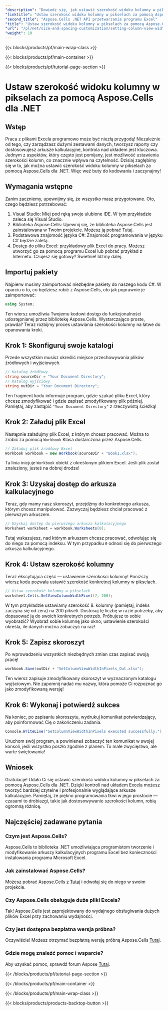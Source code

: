 ```yaml
---
"description": "Dowiedz się, jak ustawić szerokość widoku kolumny w pikselach za pomocą Aspose.Cells dla .NET w tym kompleksowym samouczku krok po kroku, który upraszcza pracę w programie Excel."
"linktitle": "Ustaw szerokość widoku kolumny w pikselach za pomocą Aspose.Cells dla .NET"
"second_title": "Aspose.Cells .NET API przetwarzania programu Excel"
"title": "Ustaw szerokość widoku kolumny w pikselach za pomocą Aspose.Cells dla .NET"
"url": "/pl/net/size-and-spacing-customization/setting-column-view-width/"
"weight": 10
---
```


{{< blocks/products/pf/main-wrap-class >}}

{{< blocks/products/pf/main-container >}}

{{< blocks/products/pf/tutorial-page-section >}}

# Ustaw szerokość widoku kolumny w pikselach za pomocą Aspose.Cells dla .NET

## Wstęp
Praca z plikami Excela programowo może być niezłą przygodą! Niezależnie od tego, czy zarządzasz dużymi zestawami danych, tworzysz raporty czy dostosowujesz arkusze kalkulacyjne, kontrola nad układem jest kluczowa. Jednym z aspektów, który często jest pomijany, jest możliwość ustawienia szerokości kolumn, co znacznie wpływa na czytelność. Dzisiaj zagłębimy się w to, jak można ustawić szerokość widoku kolumny w pikselach za pomocą Aspose.Cells dla .NET. Więc weź buty do kodowania i zaczynajmy!
## Wymagania wstępne
Zanim zaczniemy, upewnijmy się, że wszystko masz przygotowane. Oto, czego będziesz potrzebować:
1. Visual Studio: Miej pod ręką swoje ulubione IDE. W tym przykładzie zaleca się Visual Studio.
2. Biblioteka Aspose.Cells: Upewnij się, że biblioteka Aspose.Cells jest zainstalowana w Twoim projekcie. Możesz ją pobrać [Tutaj](https://releases.aspose.com/cells/net/).
3. Podstawowa znajomość języka C#: Znajomość programowania w języku C# będzie zaletą.
4. Dostęp do pliku Excel: przykładowy plik Excel do pracy. Możesz utworzyć go za pomocą programu Excel lub pobrać przykład z Internetu.
Czujesz się gotowy? Świetnie! Idźmy dalej.
## Importuj pakiety
Najpierw musimy zaimportować niezbędne pakiety do naszego kodu C#. W oparciu o to, co będziesz robić z Aspose.Cells, oto jak poprawnie je zaimportować:
```csharp
using System;
```
Ten wiersz umożliwia Twojemu kodowi dostęp do funkcjonalności udostępnianej przez bibliotekę Aspose.Cells. Wystarczająco proste, prawda? Teraz rozbijmy proces ustawiania szerokości kolumny na łatwe do opanowania kroki.
## Krok 1: Skonfiguruj swoje katalogi
Przede wszystkim musisz określić miejsce przechowywania plików źródłowych i wyjściowych.
```csharp
// Katalog źródłowy
string sourceDir = "Your Document Directory";
// Katalog wyjściowy
string outDir = "Your Document Directory";
```
Ten fragment kodu informuje program, gdzie szukać pliku Excel, który chcesz zmodyfikować i gdzie zapisać zmodyfikowany plik później. Pamiętaj, aby zastąpić `"Your Document Directory"` z rzeczywistą ścieżką!
## Krok 2: Załaduj plik Excel
Następnie załadujmy plik Excel, z którym chcesz pracować. Można to zrobić za pomocą `Workbook` Klasa dostarczona przez Aspose.Cells.
```csharp
// Załaduj plik źródłowy Excel
Workbook workbook = new Workbook(sourceDir + "Book1.xlsx");
```
Ta linia inicjuje `Workbook` obiekt z określonym plikiem Excel. Jeśli plik został znaleziony, jesteś na dobrej drodze!
## Krok 3: Uzyskaj dostęp do arkusza kalkulacyjnego
Teraz, gdy mamy nasz skoroszyt, przejdźmy do konkretnego arkusza, którym chcesz manipulować. Zazwyczaj będziesz chciał pracować z pierwszym arkuszem.
```csharp
// Uzyskaj dostęp do pierwszego arkusza kalkulacyjnego
Worksheet worksheet = workbook.Worksheets[0];
```
Tutaj wskazujesz, nad którym arkuszem chcesz pracować, odwołując się do niego za pomocą indeksu. W tym przypadku `0` odnosi się do pierwszego arkusza kalkulacyjnego.
## Krok 4: Ustaw szerokość kolumny
Teraz ekscytująca część — ustawienie szerokości kolumny! Poniższy wiersz kodu pozwala ustawić szerokość konkretnej kolumny w pikselach.
```csharp
// Ustaw szerokość kolumny w pikselach
worksheet.Cells.SetViewColumnWidthPixel(7, 200);
```
W tym przykładzie ustawiamy szerokość 8. kolumny (pamiętaj, indeks zaczyna się od zera) na 200 pikseli. Dostosuj tę liczbę w razie potrzeby, aby dopasować ją do swoich konkretnych potrzeb. Próbujesz to sobie wyobrazić? Wyobraź sobie kolumnę jako okno; ustawienie szerokości określa, ile danych można zobaczyć na raz!
## Krok 5: Zapisz skoroszyt
Po wprowadzeniu wszystkich niezbędnych zmian czas zapisać swoją pracę!
```csharp
workbook.Save(outDir + "SetColumnViewWidthInPixels_Out.xlsx");
```
Ten wiersz zapisuje zmodyfikowany skoroszyt w wyznaczonym katalogu wyjściowym. Nie zapomnij nadać mu nazwy, która pomoże Ci rozpoznać go jako zmodyfikowaną wersję!
## Krok 6: Wykonaj i potwierdź sukces
Na koniec, po zapisaniu skoroszytu, wydrukuj komunikat potwierdzający, aby poinformować Cię o zakończeniu zadania.
```csharp
Console.WriteLine("SetColumnViewWidthInPixels executed successfully.");
```
Uruchom swój program, a powinieneś zobaczyć ten komunikat w swojej konsoli, jeśli wszystko poszło zgodnie z planem. To małe zwycięstwo, ale warte świętowania!
## Wniosek
Gratulacje! Udało Ci się ustawić szerokość widoku kolumny w pikselach za pomocą Aspose.Cells dla .NET. Dzięki kontroli nad układem Excela możesz tworzyć bardziej czytelne i profesjonalnie wyglądające arkusze kalkulacyjne. Pamiętaj, że piękno programowania tkwi w jego prostocie — czasami to drobiazgi, takie jak dostosowywanie szerokości kolumn, robią ogromną różnicę.
## Najczęściej zadawane pytania
### Czym jest Aspose.Cells?
Aspose.Cells to biblioteka .NET umożliwiająca programistom tworzenie i modyfikowanie arkuszy kalkulacyjnych programu Excel bez konieczności instalowania programu Microsoft Excel.
### Jak zainstalować Aspose.Cells?
Możesz pobrać Aspose.Cells z [Tutaj](https://releases.aspose.com/cells/net/) i odwołaj się do niego w swoim projekcie.
### Czy Aspose.Cells obsługuje duże pliki Excela?
Tak! Aspose.Cells jest zaprojektowany do wydajnego obsługiwania dużych plików Excel przy zachowaniu wydajności.
### Czy jest dostępna bezpłatna wersja próbna?
Oczywiście! Możesz otrzymać bezpłatną wersję próbną Aspose.Cells [Tutaj](https://releases.aspose.com/).
### Gdzie mogę znaleźć pomoc i wsparcie?
Aby uzyskać pomoc, sprawdź forum Aspose [Tutaj](https://forum.aspose.com/c/cells/9).

{{< /blocks/products/pf/tutorial-page-section >}}

{{< /blocks/products/pf/main-container >}}

{{< /blocks/products/pf/main-wrap-class >}}

{{< blocks/products/products-backtop-button >}}